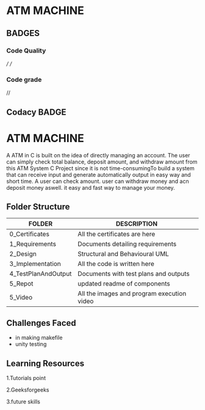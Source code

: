 # ATM MACHINE
## BADGES
### Code Quality
*/
/*

### Code grade

//
## Codacy BADGE


# ATM MACHINE
A ATM in C is built on the idea of directly managing an account. The user can simply check total balance, deposit amount, and withdraw amount from this ATM System C Project since it is not time-consumingTo build a system that can receive input and generate automatically output in easy way and short time.
A user can check amount.
user can withdraw money and acn deposit money aswell.
it easy and fast way to manage your money.
## Folder Structure
FOLDER | DESCRIPTION
 --- | ---
 0_Certificates| All the certificates are here
 1_Requirements|	Documents detailing requirements
2_Design	|Structural and Behavioural UML
3_Implementation|	All the code is written here
4_TestPlanAndOutput|	Documents with test plans and outputs
5_Repot| updated readme of components
5_Video|	All the images and program execution video

## Challenges Faced
- in making makefile
- unity testing
## Learning Resources
1.Tutorials point

2.Geeksforgeeks

3.future skills
